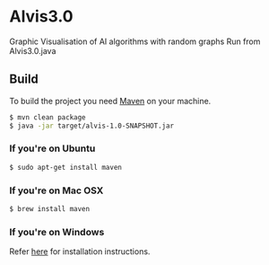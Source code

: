 # Alvis3.0

Graphic Visualisation of AI algorithms with random graphs
Run from Alvis3.0.java

## Build
To build the project you need [Maven](http://maven.apache.org/) on your machine.
```bash
$ mvn clean package
$ java -jar target/alvis-1.0-SNAPSHOT.jar
```

### If you're on Ubuntu
```bash
$ sudo apt-get install maven
```

### If you're on Mac OSX
```bash
$ brew install maven
```

### If you're on Windows
Refer [here](http://maven.apache.org/download.cgi#Windows) for installation instructions. 
